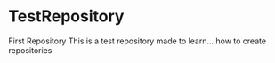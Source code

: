 # TestRepository
First Repository
This is a test repository made to learn... how to create repositories
